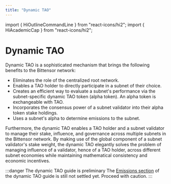 ```yaml
---
title: "Dynamic TAO"
---
```


import { HiOutlineCommandLine } from "react-icons/hi2";
import { HiAcademicCap } from "react-icons/hi2";

# Dynamic TAO

Dynamic TAO is a sophisticated mechanism that brings the following benefits to the Bittensor network: 

- Eliminates the role of the centralized root network. 
- Enables a TAO holder to directly participate in a subnet of their choice.
- Creates an efficient way to evaluate a subnet's performance via the subnet-specific dynamic TAO token (alpha token). An alpha token is exchangeable with TAO.
- Incorporates the consensus power of a subnet validator into their alpha token stake holdings. 
- Uses a subnet's alpha to determine emissions to the subnet. 

Furthermore, the dynamic TAO enables a TAO holder and a subnet validator to manage their stake, influence, and governance across multiple subnets in the Bittensor network. By making use of the global component of a subnet validator's stake weight, the dynamic TAO elegantly solves the problem of managing influence of a validator, hence of a TAO holder, across different subnet economies while maintaining mathematical consistency and economic incentives.

:::danger The dynamic TAO guide is preliminary
The [Emissions section](./dtao-guide.md#emissions) of the dynamic TAO guide is still not settled yet. Proceed with caution.
:::

<Cards>
    <Card 
    icon={HiAcademicCap}
    title='Guide to Dynamic TAO →'
    link='/dynamic-tao/dtao-guide'
    body='(PRELIMINARY ONLY, SUBJECT TO CHANGE) A comprehensive introduction to dynamic TAO.' />
    <Card 
    icon={HiOutlineCommandLine}
    title='BTCLI with Dynamic TAO →'
    link='/dynamic-tao/dtao-btcli'
    body='The command-line interface (CLI) for dynamic TAO and more.' />
</Cards>